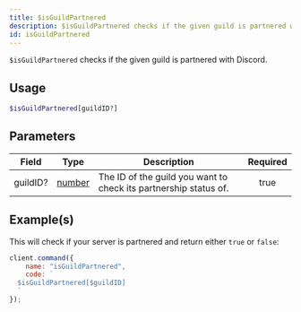 ```yaml
---
title: $isGuildPartnered
description: $isGuildPartnered checks if the given guild is partnered with Discord.
id: isGuildPartnered
---
```


`$isGuildPartnered` checks if the given guild is partnered with Discord.

## Usage

```php
$isGuildPartnered[guildID?]
```

## Parameters

| Field    | Type                                                                                              | Description                                                      | Required |
| -------- | ------------------------------------------------------------------------------------------------- | ---------------------------------------------------------------- | :------: |
| guildID? | [number](https://developer.mozilla.org/en-US/docs/Web/JavaScript/Reference/Global_Objects/Number) | The ID of the guild you want to check its partnership status of. |   true   |

## Example(s)

This will check if your server is partnered and return either `true` or `false`:

```javascript
client.command({
    name: "isGuildPartnered",
    code: `
  $isGuildPartnered[$guildID]
  `
});
```
